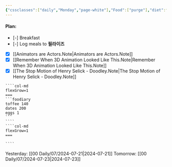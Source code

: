 ```yaml
---
{"cssclasses":["daily","Monday","page-white"],"Food":["purge"],"diet":false,"cals":true,"calories":79,"protein":7,"fat":6,"carbs":1,"date":"2024-07-22","share":true,"dg-publish":true,"permalink":"/00-daily/07/2024-07-22/","contentClasses":"daily Monday page-white","dgPassFrontmatter":true,"noteIcon":"","created":"2025-01-21T01:20:16.191+10:00","updated":"2025-01-21T15:25:26.321+10:00"}
---
```


#### Plan:
- [-] Breakfast
- [-] Log meals to **필라이즈**
- [x] [[Animators are Actors.Note\|Animators are Actors.Note]]
- [x] [[Remember When 3D Animation Looked Like This.Note\|Remember When 3D Animation Looked Like This.Note]]
- [x] [[The Stop Motion of Henry Selick - Doodley.Note\|The Stop Motion of Henry Selick - Doodley.Note]]

`````col
````col-md
flexGrow=1
===
```foodiary 
toffee 140
dates 200
eggs 1
```
````
````col-md
flexGrow=1
===

````
`````
Yesterday: [[00 Daily/07/2024-07-21\|2024-07-21]]
Tomorrow: [[00 Daily/07/2024-07-23\|2024-07-23]]
